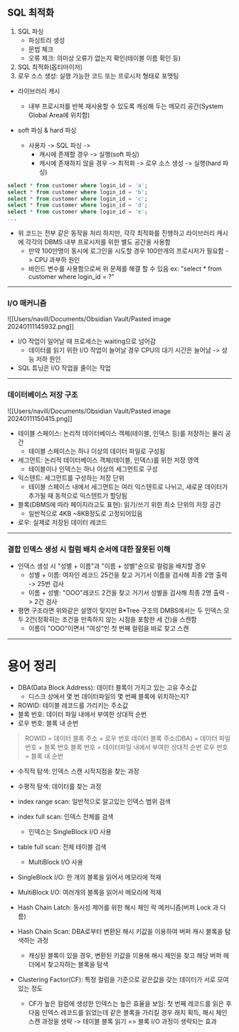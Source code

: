 ## SQL 최적화
1. SQL 파싱
	- 파싱트리 생성
	- 문법 체크
	- 오류 체크: 의미상 오류가 없는지 확인(테이블 이름 확인 등)
2. SQL 최적화(옵티마이저)
3. 로우 소스 생성: 실행 가능한 코드 또는 프로시저 형태로 포맷팅

- 라이브러리 캐시
	- 내부 프로시저를 반복 재사용할 수 있도록 캐싱해 두는 메모리 공간(System Global Area에 위치함)

 - soft 파싱 & hard 파싱
	 - 사용자 -> SQL 파싱 -> 
		 - 캐시에 존재할 경우 -> 실행(soft 파싱)
		 - 캐시에 존재하지 않을 경우 -> 최적화 -> 로우 소스 생성 -> 실행(hard 파싱)

```sql
select * from customer where login_id = 'a';
select * from customer where login_id = 'b';
select * from customer where login_id = 'c';
select * from customer where login_id = 'd';
select * from customer where login_id = 'e';
...
```
- 위 코드는 전부 같은 동작을 처리 하지만, 각각 최적화를 진행하고 라이브러리 캐시에 각각의 DBMS 내부 프로시저를 위한 별도 공간을 사용함
	- 만약 100만명이 동시에 로그인을 시도할 경우 100만개의 프로시저가 필요함 -> CPU 과부하 원인
	- 바인드 변수를 사용함으로써 위 문제를 해결 할 수 있음
		ex: "select * from customer where login_id = ?"
---
### I/O 매커니즘
![[Users/navill/Documents/Obsidian Vault/Pasted image 20240111145932.png]]
- I/O 작업이 일어날 때 프로세스는 waiting으로 넘어감
	- 데이터를 읽기 위한 I/O 작업이 늘어날 경우 CPU의 대기 시간은 늘어남 -> 성능 저하 원인
- SQL 튜닝은 I/O 작업을 줄이는 작업
---
### 데이터베이스 저장 구조
![[Users/navill/Documents/Obsidian Vault/Pasted image 20240111150415.png]]
- 테이블 스페이스: 논리적 데이터베이스 객체(테이블, 인덱스 등)를 저장하는 물리 공간
	- 테이블 스페이스는 하나 이상의 데이터 파일로 구성됨
- 세그먼트: 논리적 데이터베이스 객체(테이블, 인덱스)를 위한 저장 영역
	- 테이블이나 인덱스는 하나 이상의 세그먼트로 구성
- 익스텐트: 세그먼트를 구성하는 저장 단위
	- 테이블 스페이스 내에서 세그먼트는 여러 익스텐트로 나뉘고, 새로운 데이터가 추가될 때 동적으로 익스텐트가 할당됨
- 블록(DBMS에 따라 페이지라고도 표현): 읽기/쓰기 위한 최소 단위의 저장 공간
	- 일반적으로 4KB ~8KB정도로 고정되어있음
- 로우: 실제로 저장된 데이터 레코드
---
### 결합 인덱스 생성 시 컬럼 배치 순서에 대한 잘못된 이해
- 인덱스 생성 시 "성별 + 이름"과 "이름 + 성별"순으로 컬럼을 배치할 경우
	- 성별 + 이름: 여자인 레코드 25건을 찾고 거기서 이름을 검사해 최종 2명 출력 -> 25번 검사
	- 이름 + 성별: "OOO"레코드 2건을 찾고 거기서 성별을 검사해 최종 2명 출력 -> 2건 검사
- 평면 구조라면 위와같은 설명이 맞지만 B\*Tree 구조의 DMBS에서는 두 인덱스 모두 2건(정확히는 조건을 만족하지 않는 시점을 포함한 세 건)을 스캔함
	- 이름이 "OOO"이면서 "여성"인 첫 번째 컬럼을 바로 찾고 스캔


---

# 용어 정리

- DBA(Data Block Address): 데이터 블록이 가지고 있는 고유 주소값
	- 디스크 상에서 몇 번 데이터파일의 몇 번째 블록에 위치하는지?
- ROWID: 테이블 레코드를 가리키는 주소값
- 블록 번호: 데이터 파일 내에서 부여한 상대적 순번
- 로우 번호: 블록 내 순번

> ROWID = 데이터 블록 주소 + 로우 번호
> 데이터 블록 주소(DBA) = 데이터 파일 번호 + 블록 번호
> 블록 번호 = 데이터파일 내에서 부여한 상대적 순번
> 로우 번호 = 블록 내 순번

- 수직적 탐색: 인덱스 스캔 시작지점을 찾는 과정
- 수평적 탐색: 데이터를 찾는 과정

- index range scan: 일반적으로 알고있는 인덱스 범위 검색
- index full scan: 인덱스 전체를 검색
	- 인덱스는 SingleBlock I/O 사용
- table full scan: 전체 테이블 검색
	- MultiBlock I/O 사용

- SingleBlock I/O: 한 개의 블록을 읽어서 메모리에 적재
- MultiBlock I/O: 여러개의 블록을 읽어서 메모리에 적재

- Hash Chain Latch: 동시성 제어를 위한 해시 체인 락 메커니즘(버퍼 Lock 과 다름)
- Hash Chain Scan: DBA로부터 변환된 해시 키값을 이용하여 버퍼 캐시 블록을 탐색하는 과정
	- 캐싱된 블록이 있을 경우, 변환된 키값을 이용해 해시 체인을 찾고 해당 버퍼 헤더에서 찾고자하는 블록을 탐색

- Clustering Factor(CF): 특정 컬럼을 기준으로 같은값을 갖는 데이터가 서로 모여있는 정도
	- CF가 높은 컬럼에 생성한 인덱스는 높은 효율을 보임: 첫 번째 레코드를 읽은 후 다음 인덱스 레코드를 읽었는데 같은 블록을 가리킬 경우 래치 획득, 해시 체인 스캔 과정을 생략 -> 테이블 블록 읽기 => 블록 I/O 과정이 생략되는 효과
